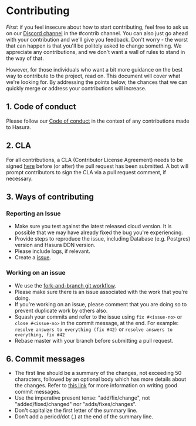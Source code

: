 # Contributing

_First_: if you feel insecure about how to start contributing, feel free to ask us on our
[Discord channel](https://discordapp.com/invite/hasura) in the #contrib channel. You can also just go ahead with your contribution and we'll give you feedback. Don't worry - the worst that can happen is that you'll be politely asked to change something. We appreciate any contributions, and we don't want a wall of rules to stand in the way of that.

However, for those individuals who want a bit more guidance on the best way to contribute to the project, read on. This document will cover what we're looking for. By addressing the points below, the chances that we can quickly merge or address your contributions will increase.

## 1. Code of conduct

Please follow our [Code of conduct](./code-of-conduct.md) in the context of any contributions made to Hasura.

## 2. CLA

For all contributions, a CLA (Contributor License Agreement) needs to be signed
[here](https://cla-assistant.io/hasura/ndc-duckdb) before (or after) the pull request has been submitted. A bot will prompt contributors to sign the CLA via a pull request comment, if necessary.

## 3. Ways of contributing

### Reporting an Issue

- Make sure you test against the latest released cloud version. It is possible that we may have already fixed the bug you're experiencing.
- Provide steps to reproduce the issue, including Database (e.g. Postgres) version and Hasura DDN version.
- Please include logs, if relevant.
- Create a [issue](https://github.com/hasura/ndc-duckdb/issues/new/choose).

### Working on an issue

- We use the [fork-and-branch git workflow](https://blog.scottlowe.org/2015/01/27/using-fork-branch-git-workflow/).
- Please make sure there is an issue associated with the work that you're doing.
- If you're working on an issue, please comment that you are doing so to prevent duplicate work by others also.
- Squash your commits and refer to the issue using `fix #<issue-no>` or `close #<issue-no>` in the commit message, at the end. For example: `resolve answers to everything (fix #42)` or `resolve answers to everything, fix #42`
- Rebase master with your branch before submitting a pull request.

## 6. Commit messages

- The first line should be a summary of the changes, not exceeding 50 characters, followed by an optional body which has more details about the changes. Refer to [this link](https://github.com/erlang/otp/wiki/writing-good-commit-messages) for more information on writing good commit messages.
- Use the imperative present tense: "add/fix/change", not "added/fixed/changed" nor "adds/fixes/changes".
- Don't capitalize the first letter of the summary line.
- Don't add a period/dot (.) at the end of the summary line.

